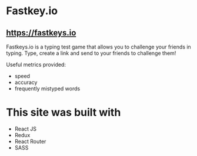 # Fastkey.io
## https://fastkeys.io  
Fastkeys.io is a typing test game that allows you to challenge your friends in typing. Type, create a link and send to your friends to challenge them!

Useful metrics provided:  
* speed  
* accuracy  
* frequently mistyped words

# This site was built with

* React JS
* Redux
* React Router
* SASS  
